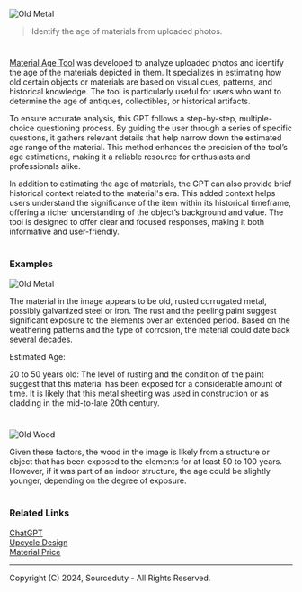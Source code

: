 ![Old Metal](https://github.com/user-attachments/assets/a3cd492d-2e1f-44c5-9269-b401409823f0)

> Identify the age of materials from uploaded photos.

#

[Material Age Tool](https://chatgpt.com/g/g-kGHAa29PA-material-age-tool) was developed to analyze uploaded photos and identify the age of the materials depicted in them. It specializes in estimating how old certain objects or materials are based on visual cues, patterns, and historical knowledge. The tool is particularly useful for users who want to determine the age of antiques, collectibles, or historical artifacts.

To ensure accurate analysis, this GPT follows a step-by-step, multiple-choice questioning process. By guiding the user through a series of specific questions, it gathers relevant details that help narrow down the estimated age range of the material. This method enhances the precision of the tool’s age estimations, making it a reliable resource for enthusiasts and professionals alike.

In addition to estimating the age of materials, the GPT can also provide brief historical context related to the material's era. This added context helps users understand the significance of the item within its historical timeframe, offering a richer understanding of the object’s background and value. The tool is designed to offer clear and focused responses, making it both informative and user-friendly.

#
### Examples

![Old Metal](https://github.com/user-attachments/assets/a8c2572b-b742-465e-9af0-649bcf5cbde4)

The material in the image appears to be old, rusted corrugated metal, possibly galvanized steel or iron. The rust and the peeling paint suggest significant exposure to the elements over an extended period. Based on the weathering patterns and the type of corrosion, the material could date back several decades.

Estimated Age:

20 to 50 years old: The level of rusting and the condition of the paint suggest that this material has been exposed for a considerable amount of time. It is likely that this metal sheeting was used in construction or as cladding in the mid-to-late 20th century.

#

![Old Wood](https://github.com/user-attachments/assets/5067a7fb-ed06-465b-a2de-a8f7d09191f5)

Given these factors, the wood in the image is likely from a structure or object that has been exposed to the elements for at least 50 to 100 years. However, if it was part of an indoor structure, the age could be slightly younger, depending on the degree of exposure.

#
### Related Links

[ChatGPT](https://github.com/sourceduty/ChatGPT)
<br>
[Upcycle Design](https://github.com/sourceduty/Upcycle_Design)
<br>
[Material Price](https://github.com/sourceduty/Material_Price)

***
Copyright (C) 2024, Sourceduty - All Rights Reserved.
